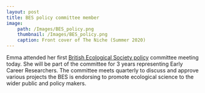 ```yaml
---
layout: post
title: BES policy committee member
image: 
    path: /Images/BES_policy.png
    thumbnail: /Images/BES_policy.png
    caption: Front cover of The Niche (Summer 2020)
---
```


Emma attended her first [British Ecological Society policy](https://www.britishecologicalsociety.org/policy/]) committee meeting today. She will be part of the committee for 3 years representing Early Career Researchers. The committee meets quarterly to discuss and approve various projects the BES is endorsing to promote ecological science to the wider public and policy makers.
